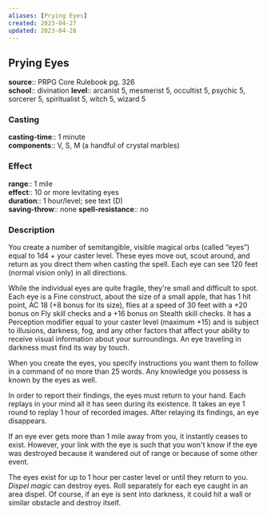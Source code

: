 ```yaml
---
aliases: [Prying Eyes]
created: 2023-04-27
updated: 2023-04-28
---
```


## Prying Eyes

**source**:: PRPG Core Rulebook pg. 326  
**school**:: divination
**level**:: arcanist 5, mesmerist 5, occultist 5, psychic 5, sorcerer 5, spiritualist 5, witch 5, wizard 5

### Casting

**casting-time**:: 1 minute  
**components**:: V, S, M (a handful of crystal marbles)

### Effect

**range**:: 1 mile  
**effect**:: 10 or more levitating eyes  
**duration**:: 1 hour/level; see text (D)  
**saving-throw**:: none
**spell-resistance**:: no

### Description

You create a number of semitangible, visible magical orbs (called “eyes”) equal to 1d4 + your caster level. These eyes move out, scout around, and return as you direct them when casting the spell. Each eye can see 120 feet (normal vision only) in all directions.  
  
While the individual eyes are quite fragile, they're small and difficult to spot. Each eye is a Fine construct, about the size of a small apple, that has 1 hit point, AC 18 (+8 bonus for its size), flies at a speed of 30 feet with a +20 bonus on Fly skill checks and a +16 bonus on Stealth skill checks. It has a Perception modifier equal to your caster level (maximum +15) and is subject to illusions, darkness, fog, and any other factors that affect your ability to receive visual information about your surroundings. An eye traveling in darkness must find its way by touch.  
  
When you create the eyes, you specify instructions you want them to follow in a command of no more than 25 words. Any knowledge you possess is known by the eyes as well.  
  
In order to report their findings, the eyes must return to your hand. Each replays in your mind all it has seen during its existence. It takes an eye 1 round to replay 1 hour of recorded images. After relaying its findings, an eye disappears.  
  
If an eye ever gets more than 1 mile away from you, it instantly ceases to exist. However, your link with the eye is such that you won't know if the eye was destroyed because it wandered out of range or because of some other event.  
  
The eyes exist for up to 1 hour per caster level or until they return to you. *Dispel magic* can destroy eyes. Roll separately for each eye caught in an area dispel. Of course, if an eye is sent into darkness, it could hit a wall or similar obstacle and destroy itself.
